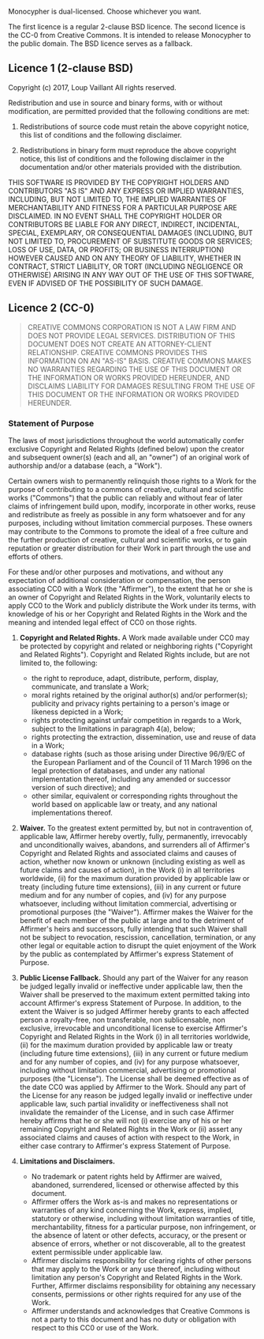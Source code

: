 Monocypher is dual-licensed.  Choose whichever you want.

The first licence is a regular 2-clause BSD licence.  The second licence
is the CC-0 from Creative Commons. It is intended to release Monocypher
to the public domain.  The BSD licence serves as a fallback.


Licence 1 (2-clause BSD)
------------------------

Copyright (c) 2017, Loup Vaillant
All rights reserved.

Redistribution and use in source and binary forms, with or without
modification, are permitted provided that the following conditions are
met:

1. Redistributions of source code must retain the above copyright
   notice, this list of conditions and the following disclaimer.

2. Redistributions in binary form must reproduce the above copyright
   notice, this list of conditions and the following disclaimer in the
   documentation and/or other materials provided with the
   distribution.

THIS SOFTWARE IS PROVIDED BY THE COPYRIGHT HOLDERS AND CONTRIBUTORS
"AS IS" AND ANY EXPRESS OR IMPLIED WARRANTIES, INCLUDING, BUT NOT
LIMITED TO, THE IMPLIED WARRANTIES OF MERCHANTABILITY AND FITNESS FOR
A PARTICULAR PURPOSE ARE DISCLAIMED. IN NO EVENT SHALL THE COPYRIGHT
HOLDER OR CONTRIBUTORS BE LIABLE FOR ANY DIRECT, INDIRECT, INCIDENTAL,
SPECIAL, EXEMPLARY, OR CONSEQUENTIAL DAMAGES (INCLUDING, BUT NOT
LIMITED TO, PROCUREMENT OF SUBSTITUTE GOODS OR SERVICES; LOSS OF USE,
DATA, OR PROFITS; OR BUSINESS INTERRUPTION) HOWEVER CAUSED AND ON ANY
THEORY OF LIABILITY, WHETHER IN CONTRACT, STRICT LIABILITY, OR TORT
(INCLUDING NEGLIGENCE OR OTHERWISE) ARISING IN ANY WAY OUT OF THE USE
OF THIS SOFTWARE, EVEN IF ADVISED OF THE POSSIBILITY OF SUCH DAMAGE.


Licence 2 (CC-0)
----------------

> CREATIVE COMMONS CORPORATION IS NOT A LAW FIRM AND DOES NOT PROVIDE
> LEGAL SERVICES. DISTRIBUTION OF THIS DOCUMENT DOES NOT CREATE AN
> ATTORNEY-CLIENT RELATIONSHIP. CREATIVE COMMONS PROVIDES THIS
> INFORMATION ON AN "AS-IS" BASIS. CREATIVE COMMONS MAKES NO WARRANTIES
> REGARDING THE USE OF THIS DOCUMENT OR THE INFORMATION OR WORKS
> PROVIDED HEREUNDER, AND DISCLAIMS LIABILITY FOR DAMAGES RESULTING FROM
> THE USE OF THIS DOCUMENT OR THE INFORMATION OR WORKS PROVIDED
> HEREUNDER.

### Statement of Purpose

The laws of most jurisdictions throughout the world automatically confer
exclusive Copyright and Related Rights (defined below) upon the creator
and subsequent owner(s) (each and all, an "owner") of an original work
of authorship and/or a database (each, a "Work").

Certain owners wish to permanently relinquish those rights to a Work for
the purpose of contributing to a commons of creative, cultural and
scientific works ("Commons") that the public can reliably and without
fear of later claims of infringement build upon, modify, incorporate in
other works, reuse and redistribute as freely as possible in any form
whatsoever and for any purposes, including without limitation commercial
purposes. These owners may contribute to the Commons to promote the
ideal of a free culture and the further production of creative, cultural
and scientific works, or to gain reputation or greater distribution for
their Work in part through the use and efforts of others.

For these and/or other purposes and motivations, and without any
expectation of additional consideration or compensation, the person
associating CC0 with a Work (the "Affirmer"), to the extent that he or
she is an owner of Copyright and Related Rights in the Work, voluntarily
elects to apply CC0 to the Work and publicly distribute the Work under
its terms, with knowledge of his or her Copyright and Related Rights in
the Work and the meaning and intended legal effect of CC0 on those
rights.

1. **Copyright and Related Rights.** A Work made available under CC0 may
   be protected by copyright and related or neighboring rights
   ("Copyright and Related Rights"). Copyright and Related Rights
   include, but are not limited to, the following:

   - the right to reproduce, adapt, distribute, perform, display,
     communicate, and translate a Work;
   - moral rights retained by the original author(s) and/or
     performer(s); publicity and privacy rights pertaining to a person's
     image or likeness depicted in a Work;
   - rights protecting against unfair competition in regards to a Work,
     subject to the limitations in paragraph 4(a), below;
   - rights protecting the extraction, dissemination, use and reuse of
     data in a Work;
   - database rights (such as those arising under Directive 96/9/EC of
     the European Parliament and of the Council of 11 March 1996 on the
     legal protection of databases, and under any national
     implementation thereof, including any amended or successor version
     of such directive); and
   - other similar, equivalent or corresponding rights throughout the
     world based on applicable law or treaty, and any national
     implementations thereof.

2. **Waiver.** To the greatest extent permitted by, but not in
   contravention of, applicable law, Affirmer hereby overtly, fully,
   permanently, irrevocably and unconditionally waives, abandons, and
   surrenders all of Affirmer's Copyright and Related Rights and
   associated claims and causes of action, whether now known or unknown
   (including existing as well as future claims and causes of action),
   in the Work (i) in all territories worldwide, (ii) for the maximum
   duration provided by applicable law or treaty (including future time
   extensions), (iii) in any current or future medium and for any number
   of copies, and (iv) for any purpose whatsoever, including without
   limitation commercial, advertising or promotional purposes (the
   "Waiver"). Affirmer makes the Waiver for the benefit of each member
   of the public at large and to the detriment of Affirmer's heirs and
   successors, fully intending that such Waiver shall not be subject to
   revocation, rescission, cancellation, termination, or any other legal
   or equitable action to disrupt the quiet enjoyment of the Work by the
   public as contemplated by Affirmer's express Statement of Purpose.

3. **Public License Fallback.** Should any part of the Waiver for any
   reason be judged legally invalid or ineffective under applicable law,
   then the Waiver shall be preserved to the maximum extent permitted
   taking into account Affirmer's express Statement of Purpose. In
   addition, to the extent the Waiver is so judged Affirmer hereby
   grants to each affected person a royalty-free, non transferable, non
   sublicensable, non exclusive, irrevocable and unconditional license
   to exercise Affirmer's Copyright and Related Rights in the Work (i)
   in all territories worldwide, (ii) for the maximum duration provided
   by applicable law or treaty (including future time extensions), (iii)
   in any current or future medium and for any number of copies, and
   (iv) for any purpose whatsoever, including without limitation
   commercial, advertising or promotional purposes (the "License"). The
   License shall be deemed effective as of the date CC0 was applied by
   Affirmer to the Work. Should any part of the License for any reason
   be judged legally invalid or ineffective under applicable law, such
   partial invalidity or ineffectiveness shall not invalidate the
   remainder of the License, and in such case Affirmer hereby affirms
   that he or she will not (i) exercise any of his or her remaining
   Copyright and Related Rights in the Work or (ii) assert any
   associated claims and causes of action with respect to the Work, in
   either case contrary to Affirmer's express Statement of Purpose.

4. **Limitations and Disclaimers.**

   - No trademark or patent rights held by Affirmer are waived,
     abandoned, surrendered, licensed or otherwise affected by this
     document.
   - Affirmer offers the Work as-is and makes no representations or
     warranties of any kind concerning the Work, express, implied,
     statutory or otherwise, including without limitation warranties of
     title, merchantability, fitness for a particular purpose, non
     infringement, or the absence of latent or other defects, accuracy,
     or the present or absence of errors, whether or not discoverable,
     all to the greatest extent permissible under applicable law.
   - Affirmer disclaims responsibility for clearing rights of other
     persons that may apply to the Work or any use thereof, including
     without limitation any person's Copyright and Related Rights in the
     Work. Further, Affirmer disclaims responsibility for obtaining any
     necessary consents, permissions or other rights required for any
     use of the Work.
   - Affirmer understands and acknowledges that Creative Commons is not
     a party to this document and has no duty or obligation with respect
     to this CC0 or use of the Work.
